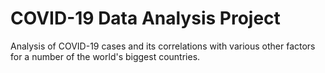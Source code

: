 # COVID-19 Data Analysis Project
Analysis of COVID-19 cases and its correlations with various other factors for a number of the world's biggest countries.
